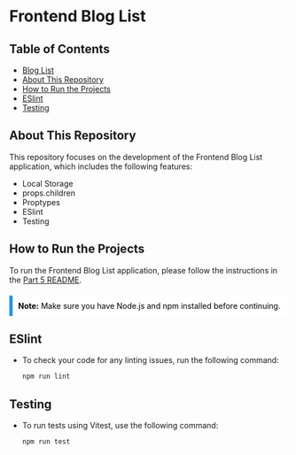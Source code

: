 # Frontend Blog List

## Table of Contents

- [Blog List](#blog-list)
- [About This Repository](#about-this-repository)
- [How to Run the Projects](#how-to-run-the-projects)
- [ESlint](#eslint)
- [Testing](#testing)

## About This Repository

This repository focuses on the development of the Frontend Blog List application, which includes the following features:

- Local Storage
- props.children
- Proptypes
- ESlint
- Testing

## How to Run the Projects

To run the Frontend Blog List application, please follow the instructions in the [Part 5 README](../README.md#how-to-run-the-projects).

<div style="background-color: #ffffff; border-left: 6px solid #2196F3; padding: 10px; color: #000000; margin: 20px 0;">
  <strong>Note:</strong> Make sure you have Node.js and npm installed before continuing.
</div>

## ESlint

- To check your code for any linting issues, run the following command:
  ```bash
  npm run lint

## Testing

- To run tests using Vitest, use the following command:
  ```bash
  npm run test
